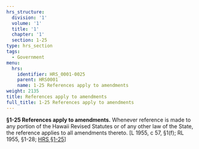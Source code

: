 ```yaml
---
hrs_structure:
  division: '1'
  volume: '1'
  title: '1'
  chapter: '1'
  section: 1-25
type: hrs_section
tags:
  - Government
menu:
  hrs:
    identifier: HRS_0001-0025
    parent: HRS0001
    name: 1-25 References apply to amendments
weight: 2135
title: References apply to amendments
full_title: 1-25 References apply to amendments
---
```

**§1-25 References apply to amendments.** Whenever reference is made to any portion of the Hawaii Revised Statutes or of any other law of the State, the reference applies to all amendments thereto. [L 1955, c 57, §1(f); RL 1955, §1-28; [HRS §1-25](/title-1/chapter-1/section-1-25/)]